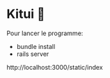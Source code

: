 # Kitui :speech_balloon:

Pour lancer le programme:
  
  - bundle install
  - rails server
  
  http://localhost:3000/static/index

 